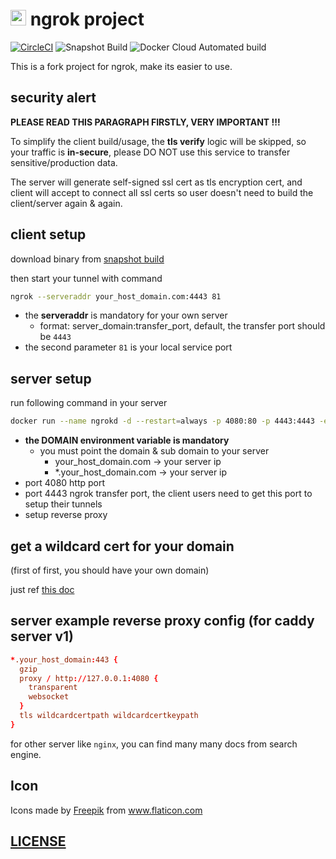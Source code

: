 # <img src="https://res.cloudinary.com/digf90pwi/image/upload/v1583393648/tunnel_ayuioe.png" height="25px"/> ngrok project

[![CircleCI](https://circleci.com/gh/Soontao/ngrok-fork.svg?style=shield)](https://circleci.com/gh/Soontao/ngrok-fork)
![Snapshot Build](https://github.com/Soontao/ngrok-fork/workflows/Snapshot%20Build/badge.svg)
![Docker Cloud Automated build](https://img.shields.io/docker/cloud/automated/theosun/ngrok-fork)

This is a fork project for ngrok, make its easier to use.

## security alert

**PLEASE READ THIS PARAGRAPH FIRSTLY, VERY IMPORTANT !!!**

To simplify the client build/usage, the **tls verify** logic will be skipped, so your traffic is **in-secure**, please DO NOT use this service to transfer sensitive/production data.

The server will generate self-signed ssl cert as tls encryption cert, and client will accept to connect all ssl certs so user doesn't need to build the client/server again & again.

## client setup

download binary from [snapshot build](https://github.com/Soontao/ngrok-fork/actions?query=workflow%3A%22Snapshot+Build%22)

then start your tunnel with command

```bash
ngrok --serveraddr your_host_domain.com:4443 81
```

* the **serveraddr** is mandatory for your own server
  * format: server_domain:transfer_port, default, the transfer port should be `4443` 
* the second parameter `81` is your local service port

## server setup

run following command in your server

```bash
docker run --name ngrokd -d --restart=always -p 4080:80 -p 4443:4443 -e DOMAIN=your_host_domain.com theosun/ngrok-fork
```

* **the DOMAIN environment variable is mandatory**
  * you must point the domain & sub domain to your server
    * your_host_domain.com -> your server ip
    * *.your_host_domain.com -> your server ip
* port 4080 http port
* port 4443 ngrok transfer port, the client users need to get this port to setup their tunnels
* setup reverse proxy 

## get a wildcard cert for your domain

(first of first, you should have your own domain)

just ref [this doc](https://github.com/Soontao/ngrok-fork/wiki/Create-Let's-Encrypt-wildcard-cert) 

## server example reverse proxy config (for caddy server v1)

```conf
*.your_host_domain:443 {
  gzip
  proxy / http://127.0.0.1:4080 {
    transparent
    websocket
  }
  tls wildcardcertpath wildcardcertkeypath
}
```

for other server like `nginx`, you can find many many docs from search engine.



## Icon

<div>Icons made by <a href="https://www.flaticon.com/authors/freepik" title="Freepik">Freepik</a> from <a href="https://www.flaticon.com/" title="Flaticon">www.flaticon.com</a></div>

## [LICENSE](./LICENSE)